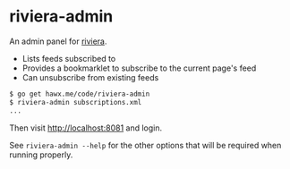 # riviera-admin

An admin panel for [riviera][].

- Lists feeds subscribed to
- Provides a bookmarklet to subscribe to the current page's feed
- Can unsubscribe from existing feeds

``` bash
$ go get hawx.me/code/riviera-admin
$ riviera-admin subscriptions.xml
...
```

Then visit <http://localhost:8081> and login.

See `riviera-admin --help` for the other options that will be required when
running properly.

[riviera]: https://github.com/hawx/riviera
